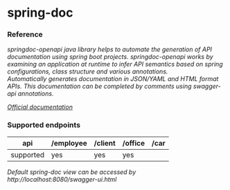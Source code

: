 # spring-doc

### Reference
_springdoc-openapi java library helps to automate the generation of API documentation using spring boot projects.
springdoc-openapi works by examining an application at runtime to infer API semantics based on spring configurations,
class structure and various annotations.</br>
Automatically generates documentation in JSON/YAML and HTML format APIs. This documentation can be completed by comments
using swagger-api annotations._

_[Official documentation](https://springdoc.org/index.html#Introduction)_

### Supported endpoints

api | /employee | /client | /office | /car
--- | --- | --- | --- | --- |
supported | yes | yes | yes |

_Default spring-doc view can be accessed by http://localhost:8080/swagger-ui.html_
